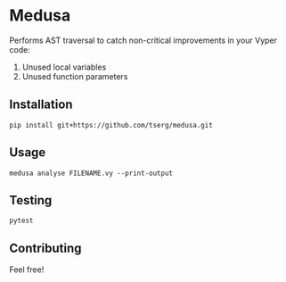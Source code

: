 # Medusa

Performs AST traversal to catch non-critical improvements in your Vyper code:
1. Unused local variables
2. Unused function parameters

## Installation

```
pip install git+https://github.com/tserg/medusa.git
```

## Usage

```
medusa analyse FILENAME.vy --print-output
```

## Testing

```
pytest
```

## Contributing

Feel free!
